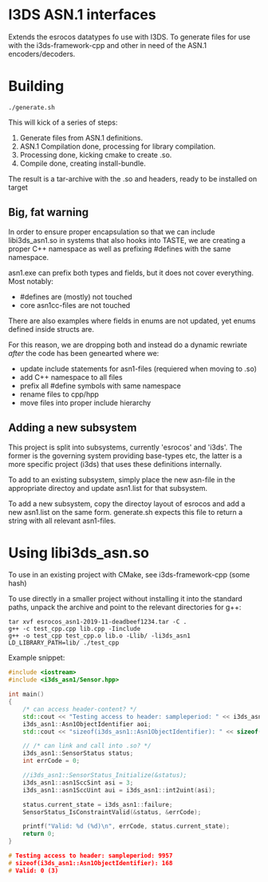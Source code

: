 # I3DS ASN.1 interfaces

Extends the esrocos datatypes fo use with I3DS. To generate files for
use with the i3ds-framework-cpp and other in need of the ASN.1
encoders/decoders.

# Building
``` shell
./generate.sh
```

This will kick of a series of steps:
 1. Generate files from ASN.1 definitions.
 2. ASN.1 Compilation done, processing for library compilation.
 3. Processing done, kicking cmake to create .so.
 4. Compile done, creating install-bundle.

The result is a tar-archive with the .so and headers, ready to be
installed on target

## Big, fat warning

In order to ensure proper encapsulation so that we can include
libi3ds_asn1.so in systems that also hooks into TASTE, we are creating a
proper C++ namespace as well as prefixing #defines with the same
namespace.

asn1.exe can prefix both types and fields, but it does not cover
everything. Most notably:
- #defines are (mostly) not touched
- core asn1cc-files are not touched

There are also examples where fields in enums are not updated, yet enums
defined inside structs are.

For this reason, we are dropping both and instead do a dynamic rewriate
*after* the code has been genearted where we:
- update include statements for asn1-files (requiered when moving to
  .so)
- add C++ namespace to all files
- prefix all #define symbols with same namespace
- rename files to cpp/hpp
- move files into proper include hierarchy

## Adding a new subsystem

This project is split into subsystems, currently 'esrocos' and
'i3ds'. The former is the governing system providing base-types etc, the
latter is a more specific project (i3ds) that uses these definitions
internally.

To add to an existing subsystem, simply place the new asn-file in the
appropriate directoy and update asn1.list for that subsystem.

To add a new subsystem, copy the directoy layout of esrocos and add a
new asn1.list on the same form. generate.sh expects this file to return
a string with all relevant asn1-files.

# Using libi3ds_asn.so

To use in an existing project with CMake, see i3ds-framework-cpp (some
hash)

To use directly in a smaller project without installing it into the
standard paths, unpack the archive and point to the relevant directories
for g++:

``` shell
tar xvf esrocos_asn1-2019-11-deadbeef1234.tar -C .
g++ -c test_cpp.cpp lib.cpp -Iinclude
g++ -o test_cpp test_cpp.o lib.o -Llib/ -li3ds_asn1
LD_LIBRARY_PATH=lib/ ./test_cpp
```

Example snippet:

``` C++
#include <iostream>
#include <i3ds_asn1/Sensor.hpp>

int main()
{
    /* can access header-content? */
    std::cout << "Testing access to header: sampleperiod: " << i3ds_asn1_ERR_SAMPLEPERIOD_2 << std::endl;
    i3ds_asn1::Asn1ObjectIdentifier aoi;
    std::cout << "sizeof(i3ds_asn1::Asn1ObjectIdentifier): " << sizeof(aoi) << std::endl;

    // /* can link and call into .so? */
    i3ds_asn1::SensorStatus status;
    int errCode = 0;

    //i3ds_asn1::SensorStatus_Initialize(&status);
    i3ds_asn1::asn1SccSint asi = 3;
    i3ds_asn1::asn1SccUint aui = i3ds_asn1::int2uint(asi);

    status.current_state = i3ds_asn1::failure;
    SensorStatus_IsConstraintValid(&status, &errCode);

    printf("Valid: %d (%d)\n", errCode, status.current_state);
    return 0;
}

# Testing access to header: sampleperiod: 9957
# sizeof(i3ds_asn1::Asn1ObjectIdentifier): 168
# Valid: 0 (3)

```
